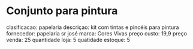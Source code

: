 # Conjunto para pintura

clasificacao: papelaria
descriçao: kit com tintas e pincéis para pintura
fornecedor: papelaria sr josé
marca: Cores Vivas
preço custo: 19,9
preço venda: 25
quantidade loja: 5
quatidade estoque: 5